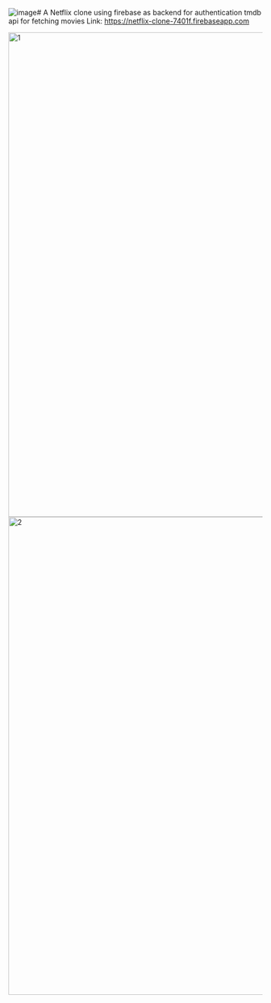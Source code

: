 ![image](https://github.com/h4r5h1th/netflix_clone/assets/97115515/9892d1c5-6748-45d6-8451-4bdcb3e0a1c9)# A Netflix clone using firebase as backend for authentication tmdb api for fetching movies
Link: https://netflix-clone-7401f.firebaseapp.com


<img width="960" alt="1" src="https://github.com/h4r5h1th/netflix_clone/assets/97115515/79bec47c-864a-40ed-b4c1-5ac50b60c086">


<img width="947" alt="2" src="https://github.com/h4r5h1th/netflix_clone/assets/97115515/a5c9445e-e700-449e-b877-f1a2d1d2c82a">

